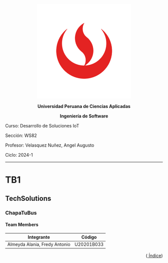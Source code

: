 <div align="center">
    <img src="./Resources/images/UPC.png" alt="UPC logo">

**Universidad Peruana de Ciencias Aplicadas**

**Ingeniería de Software**

</div>

Curso: Desarrollo de Soluciones IoT

Sección: WS82

Profesor: Velasquez Nuñez, Angel Augusto

Ciclo: 2024-1

---

# TB1

## TechSolutions

### ChapaTuBus

#### Team Members

| Integrante                               | Código     |
| ---------------------------------------- | ---------- |
| Almeyda Alania, Fredy Antonio            | U20201B033 |

<div align="right"><Abril 2024></div>
<p align="right">
(<a href="https://github.com/XForce-IOt/upc-pre-202401-si572-WS71-XForce-report/blob/develop/%C3%8Dndice.md"> Índice</a>)
</p>

